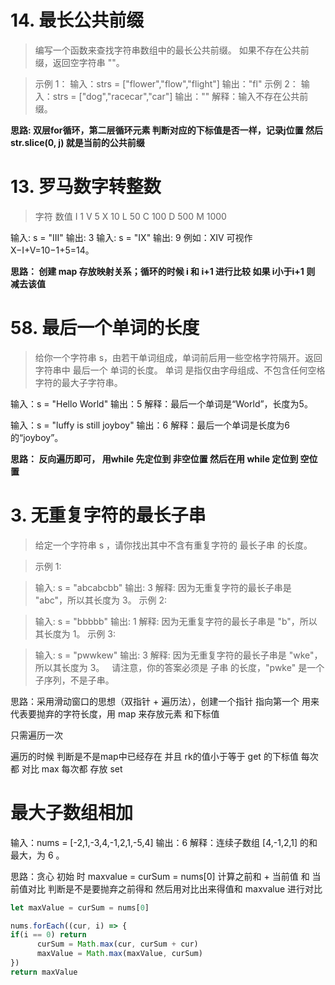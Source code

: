 # 14. 最长公共前缀
> 编写一个函数来查找字符串数组中的最长公共前缀。
> 如果不存在公共前缀，返回空字符串 ""。

> 示例 1：
> 输入：strs = ["flower","flow","flight"]
> 输出："fl"
> 示例 2：
> 输入：strs = ["dog","racecar","car"]
> 输出：""
> 解释：输入不存在公共前缀。

**思路: 双层for循环，第二层循环元素 判断对应的下标值是否一样，记录j位置 然后 str.slice(0, j) 就是当前的公共前缀** 

# 13. 罗马数字转整数
> 字符          数值
> I             1
> V             5
> X             10
> L             50
> C             100
> D             500
> M             1000

输入: s = "III"
输出: 3
输入: s = "IX"
输出: 9
例如：XIV 可视作 X−I+V=10−1+5=14。

**思路：  创建 map 存放映射关系；循环的时候  i 和 i+1 进行比较 如果 i小于i+1 则 减去该值**

# 58. 最后一个单词的长度
> 给你一个字符串 s，由若干单词组成，单词前后用一些空格字符隔开。返回字符串中 最后一个 单词的长度。
单词 是指仅由字母组成、不包含任何空格字符的最大子字符串。

输入：s = "Hello World"
输出：5
解释：最后一个单词是“World”，长度为5。

输入：s = "luffy is still joyboy"
输出：6
解释：最后一个单词是长度为6的“joyboy”。


**思路： 反向遍历即可，
      用while 先定位到 非空位置
      然后在用 while 定位到 空位置**

# 3. 无重复字符的最长子串
> 给定一个字符串 s ，请你找出其中不含有重复字符的 最长子串 的长度。

> 示例 1:

> 输入: s = "abcabcbb"
> 输出: 3 
> 解释: 因为无重复字符的最长子串是 "abc"，所以其长度为 3。
> 示例 2:

> 输入: s = "bbbbb"
> 输出: 1
> 解释: 因为无重复字符的最长子串是 "b"，所以其长度为 1。
> 示例 3:

> 输入: s = "pwwkew"
> 输出: 3
> 解释: 因为无重复字符的最长子串是 "wke"，所以其长度为 3。
     请注意，你的答案必须是 子串 的长度，"pwke" 是一个子序列，不是子串。

思路：采用滑动窗口的思想（双指针 + 遍历法），创建一个指针 指向第一个 用来代表要抛弃的字符长度，用 map 来存放元素 和下标值

只需遍历一次

遍历的时候 判断是不是map中已经存在 并且 rk的值小于等于 get 的下标值
 每次都 对比 max
 每次都 存放 set

 






 # 最大子数组相加
输入：nums = [-2,1,-3,4,-1,2,1,-5,4]
输出：6
解释：连续子数组 [4,-1,2,1] 的和最大，为 6 。

思路：贪心
      初始 时 maxvalue =  curSum = nums[0]
      计算之前和 + 当前值 和 当前值对比 判断是不是要抛弃之前得和
      然后用对比出来得值和 maxvalue 进行对比

```js
let maxValue = curSum = nums[0]

nums.forEach((cur, i) => {
if(i == 0) return
      curSum = Math.max(cur, curSum + cur)
      maxValue = Math.max(maxValue, curSum)
})
return maxValue
```
# 